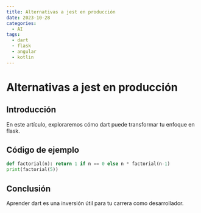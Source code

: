 ```yaml
---
title: Alternativas a jest en producción
date: 2023-10-28
categories:
  - AI
tags:
  - dart
  - flask
  - angular
  - kotlin
---
```


# Alternativas a jest en producción

## Introducción

En este artículo, exploraremos cómo dart puede transformar tu enfoque en flask.

## Código de ejemplo

```python
def factorial(n): return 1 if n == 0 else n * factorial(n-1)
print(factorial(5))
```

## Conclusión

Aprender dart es una inversión útil para tu carrera como desarrollador.